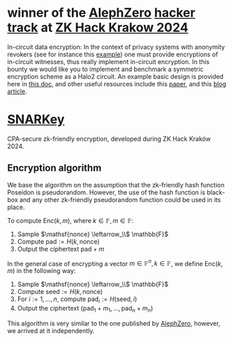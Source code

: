 # winner of the [AlephZero](https://zk-hack-krakow.devfolio.co/prizes?partner=Aleph+Zero) [hacker track](https://zk-hack-krakow.devfolio.co/projects) at [ZK Hack Krakow 2024](https://www.zkkrakow.com/)
In-circuit data encryption: In the context of privacy systems with anonymity revokers (see for instance this [example](https://docs.alephzero.org/aleph-zero/protocol-details/shielder/anonymity-revokers)) one must provide encryptions of in-circuit witnesses, thus really implement in-circuit encryption. In this bounty we would like you to implement and benchmark a symmetric encryption scheme as a Halo2 circuit. An example basic design is provided here in [this doc](https://docs.alephzero.org/aleph-zero/protocol-details/shielder/snark-friendly-symmetric-encryption), and other useful resources include this [paper](https://eprint.iacr.org/2023/520.pdf), and this [blog article](https://blog.taceo.io/how-to-choose-your-zk-friendly-hash-function/).

# [SNARKey](https://devfolio.co/projects/snarkey-77dd)
CPA-secure zk-friendly encryption, developed during ZK Hack Kraków 2024.

## Encryption algorithm
We base the algorithm on the assumption that the zk-friendly hash function Poseidon is pseudorandom. 
However, the use of the hash function is black-box and any other zk-friendly pseudorandom function could be used in its place.

To compute $\mathsf{Enc}(k, m)$, where $k \in \mathbb{F}, m \in \mathbb{F}$:
1. Sample $\mathsf{nonce} \leftarrow_\\$ \mathbb{F}$
2. Compute $\mathsf{pad} := H(k, \mathsf{nonce})$
3. Output the ciphertext $\mathsf{pad} + m$

In the general case of encrypting a vector $m \in \mathbb{F}^n, k \in \mathbb{F}$, we define $\mathsf{Enc}(k,m)$ in the following way:
1. Sample $\mathsf{nonce} \leftarrow_\\$ \mathbb{F}$
2. Compute $\mathsf{seed} := H(k, \mathsf{nonce})$
3. For $i := 1, \dots, n$, compute $\mathsf{pad}_i := H(\mathsf{seed}, i)$
4. Output the ciphertext $\left(\mathsf{pad}_1 + m_1, \dots, \mathsf{pad}_n + m_n\right)$

This algorithm is very similar to the one published by [AlephZero](https://docs.alephzero.org/aleph-zero/protocol-details/shielder/snark-friendly-symmetric-encryption), however, we arrived at it independently.
